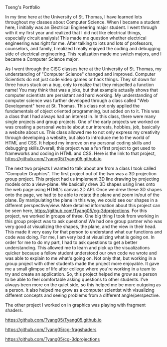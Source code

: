 Tseng's Portfolio


  In my time here at the University of St. Thomas, I have learned lots throughout my classes about Computer Science. When I became a student here, I initially was an Electrical Engineering major student. I went through with it my first year and realized that I did not like electrical things, especially circuit analysis! This made me question whether electrical engineering was right for me. After talking to lots and lots of professors, counselors, and family, I realized I really enjoyed the coding and debugging side of electrical engineering. This realization made me switch majors, and I became a Computer Science major. 
  
  As I went through the CISC classes here at the University of St. Thomas, my understanding of "Computer Science" changed and improved. Computer Scientists do not just code video games or hack things. They sit down for three hours stuck on a bug, only to realize that they mispelled a function name! You may think that was a joke, but that example actually shows that computer scientists are persistant and hard working. My understanding of computer science was further developed through a class called "Web Development" here at St. Thomas. This class not only applied the fundamentals of object oriented programming, but added on to it. This was a class that I had always had an interest in. In this class, there were many single projects and group projects. One of the early projects we worked on was creating a personal website about our interests, hobbies, job, basically a website about us. This class allowed me to not only express my creativity through developing a website, but also to introduce me to the world of HTML and CSS. It helped my improve on my personal coding skills and debugging skills.Overall, this project was a fun first project to get used to frameworks and coding in HTML and CSS. Here is the link to that project, https://github.com/Tyang05/Tyang05.github.io

  The next two projects I wanted to talk about are from a class I took called "Computer Graphics". The first project out of the two was a 3D projection group project. This project had us implement 3D line drawing by projecting models onto a view-plane. We basically drew 3D shapes using lines onto the web page using HTML's canvas 2D API. Once we drew these 3D shapes onto the page, we had to be able to rotate the plane and zoom in/out of the plane. By manipulating the plane in this way, we could see our shapes in a different perspective/view. More detailed information about this project can be seen here, https://github.com/Tyang05/cg-3dprojections. For this project, we worked in groups of three. One big thing I took from working in this group project was to ask questions! We had one group partner who was very good at visualizing the shapes, the plane, and the view in their head. This made it very easy for that person to understand what our functions and code was doing. For me, I am very bad at visualizing what is going on. In order for me to do my part, I had to ask questions to get a better understanding. This allowed me to learn and pick up the visualizations quicker because a fellow student understood our own code we wrote and was able to explain to me what's going on. Not only that, but working in a group project with other students made the project more enjoyable. It gave me a small glimpse of life after college where you're working in a team to try and create an application. So, this project helped me grow as a person to be able to feel comfortable asking questions to other students. I've always been more on the quiet side, so this helped me be more outgoing as a person. It also helped me grow as a computer scientist with visualizing different concepts and seeing problems from a different angle/perspective. 
  
  The other project I worked on in graphics was playing with fragment shaders. 


https://github.com/Tyang05/Tyang05.github.io

https://github.com/Tyang05/cg-fragshaders

https://github.com/Tyang05/cg-3dprojections
